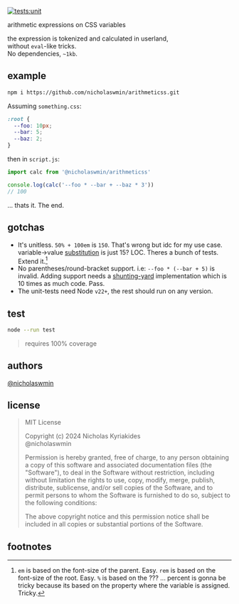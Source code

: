 [![tests:unit](https://github.com/nicholaswmin/calc/actions/workflows/tests:unit.yml/badge.svg)](https://github.com/nicholaswmin/calc/actions/workflows/tests:unit.yml)

arithmetic expressions on CSS variables

the expression is tokenized and calculated in userland,  
without `eval`-like tricks.    
No dependencies, `~1kb`.

## example

```bash
npm i https://github.com/nicholaswmin/arithmeticss.git
```

Assuming `something.css`:

```css
:root {
  --foo: 10px;
  --bar: 5;
  --baz: 2;
}
```

then in `script.js`:

```js
import calc from '@nicholaswmin/arithmeticss'

console.log(calc('--foo * --bar + --baz * 3'))
// 100
```

... thats it. The end.

## gotchas

- It's unitless. `50% + 100em` is `150`. That's wrong but idc for my use case.
  variable->value [substitution][sub-source] is just 15? LOC. 
  Theres a bunch of tests. Extend it.[^1]
- No parentheses/round-bracket support. i.e: `--foo * (--bar + 5)` is invalid.
  Adding support needs a [shunting-yard][syard] implementation which is 
  10 times as much code. Pass.
- The unit-tests need Node `v22+`, the rest should run on any version.

## test

```bash
node --run test
```

> requires 100% coverage 

## authors

[@nicholaswmin][wmin]

## license

> MIT License
>
> Copyright (c) 2024 Nicholas Kyriakides  
> @nicholaswmin
>
> Permission is hereby granted, free of charge, to any person obtaining a copy
> of this software and associated documentation files (the "Software"), to deal
> in the Software without restriction, including without limitation the rights
> to use, copy, modify, merge, publish, distribute, sublicense, and/or sell
> copies of the Software, and to permit persons to whom the Software is
> furnished to do so, subject to the following conditions:
> 
> The above copyright notice and this permission notice shall be included in all
> copies or substantial portions of the Software.

[calc-source]: ./src/calculator.js
[sub-source]: ./src/transformer.js
[syard]: https://en.wikipedia.org/wiki/Shunting_yard_algorithm

[wmin]: https://github.com/nicholaswmin
[calc]: https://developer.mozilla.org/en-US/docs/Web/CSS/calc
[mit]: https://developer.mozilla.org/en-US/docs/Web/CSS/calc


## footnotes

[^1]: `em` is based on the font-size of the parent. Easy.
      `rem` is based on the font-size of the root. Easy.
      `%` is based on the ??? ... percent is gonna be tricky because 
      its based on the property where the variable is assigned. Tricky.
